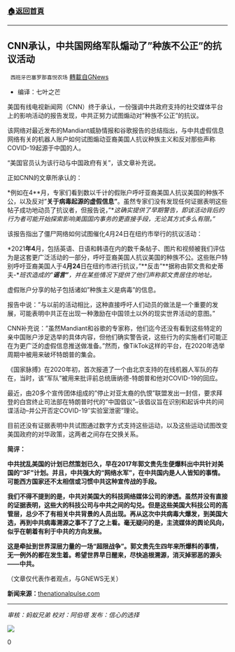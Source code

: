 ###  [:house:返回首頁](https://github.com/ourhimalayas/txt)
---


## CNN承认，中共国网络军队煽动了&#8221;种族不公正&#8221;的抗议活动
` 西班牙巴塞罗那喜悦农场` [轉載自GNews](https://gnews.org/zh-hans/1522524/)

- 编译：七叶之芒


美国有线电视新闻网（CNN）终于承认，一份强调中共政府支持的社交媒体平台上的影响活动的报告发现，中共正努力试图煽动对”种族不公正”的抗议。

该网络对最近发布的Mandiant威胁情报和谷歌报告的总结指出，与中共虚假信息网络有关的机器人账户如何试图煽动亚裔美国人抗议种族主义和反对那些声称COVID-19起源于中国的人。

“美国官员认为该行动与中国政府有关”，该文章补充说。

正如CNN的文章所承认的：

*例如在4**月，专家们看到数以千计的假账户呼吁亚裔美国人抗议美国的种族不公，以及反对”**关于病毒起源的虚假信息”**。虽然专家们没有发现任何证据表明这些帖子成功地动员了抗议者，但报告说，”**这确实提供了早期警告，即该活动背后的行为者可能开始探索影响美国国内事务的更直接手段，无论其方式多么有限。”*

该报告指出了僵尸网络如何试图催化4月24日在纽约市举行的抗议活动：

*2021**年4**月，包括英语、日语和韩语在内的数千条帖子、图片和视频被我们评估为是这套更广泛活动的一部分，呼吁亚裔美国人抗议美国的种族不公。这些账户特别呼吁亚裔美国人于4**月24**日在纽约市进行抗议，”**反击”**据称由郭文贵和史蒂夫-**班农造成的”**谣言”**，并在某些情况下提供了他们声称郭文贵居住的地址。*

虚假账户分享的帖子包括诸如”种族主义是病毒”的信息。

报告中说：”与以前的活动相比，这种直接呼吁人们动员的做法是一个重要的发展，可能表明中共正在出现一种激励在中国领土以外的现实世界活动的意图。”

CNN补充说：”虽然Mandiant和谷歌的专家称，他们迄今还没有看到这些特定的亲中国账户涉足选举的具体内容，但他们确实警告说，这些行为的实施者们可能正在为更广泛的虚假信息推送做准备。”然而，像TikTok这样的平台，在2020年选举周期中被用来破坏特朗普的集会。

《国家脉搏》在2020年初，首次报道了一个由北京支持的在线机器人军队的存在，当时，该“军队”被用来批评前总统唐纳德-特朗普和他对COVID-19的回应。

最近，由20多个宣传团体组成的”停止对亚太裔的仇恨”联盟发出一封信，要求拜登的白宫终止司法部在特朗普时代的”中国倡议”–该倡议旨在识别和起诉中共的间谍活动–并公开否定COVID-19″实验室泄密”理论。

目前还没有证据表明中共试图通过数字方式支持这些运动，以及这些运动试图改变美国政府的对华政策，这两者之间存在交换关系。

**简评：**

**中共扰乱美国的计划已然策划已久，早在2017年郭文贵先生便爆料出中共针对美国的“3F”计划。并且，中共强大的“网络水军”，在中共国内是人人皆知的事情。可能西方国家还不太相信或习惯中共这种宣传战的手段。**

**我们不得不提到的是，中共对美国大的科技网络媒体公司的渗透。虽然并没有直接的证据表明，这些大的科技公司与中共之间的勾兑。但是这些美国大科技公司的高管层，总少不了有相关中共背景的人员出现。再从这次中共病毒大爆发，到美国大选，再到中共病毒溯源之事不了了之上看。毫无疑问的是，主流媒体的舆论风向，似乎在朝着有利于中共的方向发展。**

**这是牵扯到世界深层力量的一场“超限战争”。郭文贵先生四年来所爆料的事情，无一例外的都在发生着。希望世界早日醒来，尽快追根溯源，消灭掉邪恶的源头——中共。**

（文章仅代表作者观点，与GNEWS无关）

**新闻来源：**[thenationalpulse.com](https://thenationalpulse.com/breaking/ccp-bots-used-to-incite-racial-justice-protests/)

* * *

*审核：蚂蚁兄弟*
*校对：阿伯塔*
*发布：信心的选择*

![](https://assets.gnews.org/wp-content/uploads/2021/09/GNEWS_CH.-5-1536x1086-1.jpeg)

0
